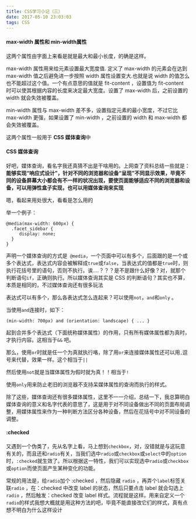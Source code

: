 ```yaml
---
title: CSS学习小记（三）
date: 2017-05-10 23:03:03
tags: CSS
---
```

#### max-width 属性和 min-width属性

这两个属性由字面上来看是就是最大和最小长度，的确是这样。

max-width 属性用来给元素设置最大宽度值. 定义了 max-width 的元素会在达到 max-width 值之后避免进一步按照 width 属性设置变大.也就是说 width 的值怎么也不能超过这个值。一个有点意思的值就是 fit-content ，设置值为 fit-content 时可以使其根据内容的长度来决定最大宽度。设置了 max-width 后，之前设置的 width 就会失效被覆盖。

min-width 属性与 max-width 差不多，设置指定元素的最小宽度，不过它比 max-width 更强，如果设置了 min-width ，之前设置的 width 和 max-width 都会失效被覆盖。

这两个属性一般用于 **CSS 媒体查询**中

#### CSS 媒体查询
好吧，媒体查询，看名字我还真猜不出是干啥用的。上网查了资料总结一些就是：**能够实现“响应式设计”，针对不同的浏览器和设备“呈现”不同显示效果，毕竟不同的设备屏幕大小都会有不一样的状况出现，要使页面能够适应不同的浏览器和设备，可以用弹性盒子实现，也可以用媒体查询来实现**

嗯，看起来用处很大，看看是怎么用的

举一个例子：
```
@media(max-width: 600px) {
  .facet_sidebar {
     display: none;
  }
}
```

声明一个媒体查询的方式是` @media`，一个页面中可以有多个，后面跟的是一个或多个表达式，表达式内容会被解释成`true`或`false`，当表达式的值都是`true`时，则执行花括号里的语句，否则不执行。诶....？？？是不是跟什么好像？对，就那个判断语句`if`，正确则执行。所以媒体查询其实是 CSS 的判断语句？其实也不算，本质是相同的，不过媒体查询还有很多玩法

表达式可以有多个，那么各表达式怎么连起来？可以使用`not`，`and`和`only` 。

当使用`and`连接时，如下：
```
(min-width: 700px) and (orientation: landscape) { ... }
```

起到合并多个表达式（下面统称媒体属性）的作用，只有所有媒体属性都为真时，才执行内容。这相当于`&&` 吧。

那么，使用`or`时就是任一个为真就执行咯，除了用`or`来连接媒体属性还可以用`,`逗号来代替，效果一样。这个相当于`||`

然后使用`not`就是当媒体属性为假时就为真！！相当于`!`

使用`only`用来防止老旧的浏览器不支持呆媒体属性的查询而执行的样式。

除了这些，媒体查询还有很多媒体属性，这里不一一介绍，总结一下，我总算明白媒体查询的意义和名字代表的意思了，这是用于对不同设备做出不同的页面布局调整，用媒体属性来作为一种判断方法区分各种设备，然后在花括号中对不同设备的调整。

#### :checked
又遇到一个伪类了，先从名字上看，马上想到`checkbox`，对，没错就是与这玩意有关的，而且还和`radio`有关，当我们选中`radio`或`checkbox`或`select`中的`option`时，`:checked`就生效了。所以根据这一特性，我们可以实现选中`radio`或`checkbox`或`option`而使页面产生某种变化的功能。

常规的用法是，给`radio`加个 :checked ，然后隐藏 `radio` ，再弄个`label`标签关联`radio` ，在：checked 中改变 label 的状态，然后只要点击 label 就会勾选上 `radio` ，然后触发：checked 改变 label 样式。流程就是这样。用来自定义一个`radio`的样式我想大概就是用这种方法的吧，毕竟不能直接改它们的样式，真有点想不明白为什么这样设计